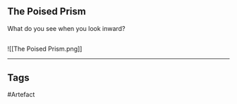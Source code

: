 ## The Poised Prism
What do you see when you look inward?
## 
![[The Poised Prism.png]]

---
## Tags
#Artefact